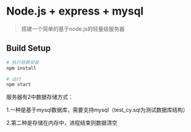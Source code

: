 # Node.js + express + mysql

> 搭建一个简单的基于node.js的轻量级服务器

## Build Setup

``` bash
# 执行依赖安装
npm install

# 运行
npm start
```

服务器有2中数据存储方式：

1.一种是基于mysql数据库，需要支持mysql（test_cy.sql为测试数据库结构）

2.第二种是存储在内存中，进程结束则数据清空
